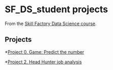 # SF_DS_student projects 

From the [Skill Factory Data Science course](https://apps.skillfactory.ru/learning/course).

## Projects

*[Project 0. Game: Predict the number](https://github.com/AnaSemina/SF_DS_student/tree/main/project_0)


*[Project 2. Head Hunter job analysis](https://github.com/AnaSemina/SF_DS_student/blob/main/PROJECT_2/Project_2.ipynb)
